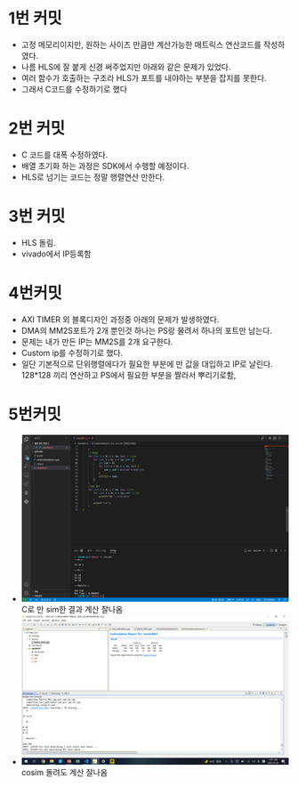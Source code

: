 # 1번 커밋
* 고정 메모리이지만, 원하는 사이즈 만큼만 계산가능한 매트릭스 연산코드를 작성하였다.
* 나름 HLS에 잘 붙게 신경 써주었지만 아래와 같은 문제가 있었다.
* 여러 함수가 호출하는 구조라 HLS가 포트를 내야하는 부분을 잡지를 못한다.
* 그래서 C코드를 수정하기로 했다

# 2번 커밋
* C 코드를 대폭 수정하였다.
* 배열 초기화 하는 과정은 SDK에서 수행할 예정이다.
* HLS로 넘기는 코드는 정말 행렬연산 만한다.

# 3번 커밋
* HLS 돌림.
* vivado에서 IP등록함

# 4번커밋
* AXI TIMER 외 블록디자인 과정중 아래의 문제가 발생하였다.
* DMA의 MM2S포트가 2개 뿐인것 하나는 PS랑 물려서 하나의 포트만 남는다.
* 문제는 내가 만든 IP는 MM2S를 2개 요구한다.
* Custom ip를 수정하기로 했다.
* 일단 기본적으로 단위행렬에다가 필요한 부분에 만 값을 대입하고 IP로 날린다. 128*128 끼리 연산하고 PS에서 필요한 부분을 짤라서 뿌리기로함,

# 5번커밋
* ![](2022-05-28-01-59-48.png)
C로 만 sim한 결과 계산 잘나옴
* ![](2022-05-28-02-00-25.png)
    cosim 돌려도 계산 잘나옴

